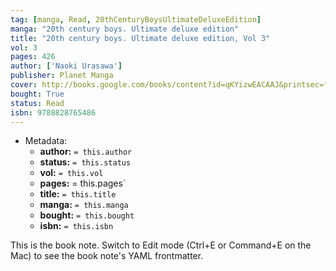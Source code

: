 ```yaml
---
tag: [manga, Read, 20thCenturyBoysUltimateDeluxeEdition]
manga: "20th century boys. Ultimate deluxe edition"
title: "20th century boys. Ultimate deluxe edition, Vol 3"
vol: 3
pages: 426
author: ['Naoki Urasawa']
publisher: Planet Manga
cover: http://books.google.com/books/content?id=qKYizwEACAAJ&printsec=frontcover&img=1&zoom=1&source=gbs_api
bought: True
status: Read
isbn: 9788828765486
---
```


- Metadata:
    - **author:** `= this.author`
    - **status:** `= this.status`
    - **vol:** `= this.vol`
    - **pages:** = this.pages`
    - **title:** `= this.title`
    - **manga:** `= this.manga`
    - **bought:** `= this.bought`
    - **isbn:** `= this.isbn`


This is the book note. Switch to Edit mode (Ctrl+E or Command+E on the Mac) to see the book note's YAML frontmatter.